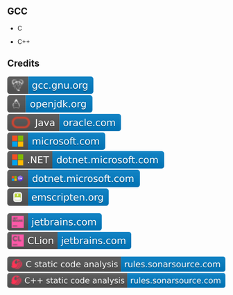 GCC
---

- C

- C++

Credits
-------
[![image](
Credits/gcc.gnu.org.svg)](https://gcc.gnu.org/)  
[![image](
Credits/openjdk.org.svg)](https://openjdk.org/)  
[![image](
Credits/Java-oracle.com.svg)](https://oracle.com/java/)  
[![image](
Credits/microsoft.com.svg)](https://microsoft.com/)<!--[![image](
Credits/dotnet.microsoft.com.svg)](https://dotnet.microsoft.com/)-->  
[![image](
Credits/CS.NET-dotnet.microsoft.com.svg)](https://dotnet.microsoft.com/)  
[![image](
Credits/CS-dotnet.microsoft.com.svg)](https://dotnet.microsoft.com/languages/csharp/)  
[![image](
Credits/emscripten.org.svg)](https://emscripten.org/)  

[![image](
Credits/jetbrains.com.svg)](https://jetbrains.com/)  
[![image](
Credits/CLion-jetbrains.com.svg)](https://jetbrains.com/clion/)  

[![image](
Credits/C-static-code-analysis-rules.sonarsource.com.svg)](https://rules.sonarsource.com/c/)  
[![image](
Credits/CPP-static-code-analysis-rules.sonarsource.com.svg)](https://rules.sonarsource.com/cpp/)